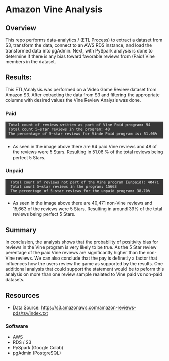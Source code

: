 # Amazon Vine Analysis

## Overview
This repo performs data-analytics / (ETL Process) to extract a dataset from S3, transform the data, connect to an AWS RDS instance, and load the transformed data into pgAdmin. Next, with PySpark analysis is done to determine if there is any bias toward favorable reviews from (Paid) Vine members in the dataset.

## Results:
This ETL/Analysis was performed on a Video Game Review dataset from Amazon S3. After extracting the data from S3 and filtering the appropriate columns with desired values the Vine Review Analysis was done.

### Paid 
<img src="Resources/vPaid.png" width="500">

- As seen in the image above there are 94 paid Vine reviews and 48 of the reviews were 5 Stars. Resulting in 51.06 % of the total reviews being perfect 5 Stars.

### Unpaid
<img src="Resources/vUnpaid.png" width="500">

- As seen in the image above there are 40,471 non-Vine reviews and 15,663 of the reviews were 5 Stars. Resulting in around 39% of the total reviews being perfect 5 Stars. 

## Summary
In conclusion, the analysis shows that the probability of positivity bias for reviews in the Vine program is very likely to be true. As the 5 Star review perentage of the paid Vine reviews are significantly higher than the non-Vine reviews. We can also conclude that the pay is definetly a factor that influences how the users review the game as supported by the results. One additional analysis that could support the statement would be to peform this analysis on more than one review sample realated to Vine paid vs non-paid datasets. 


## Resources
- Data Source: https://s3.amazonaws.com/amazon-reviews-pds/tsv/index.txt

### Software
- AWS
- RDS / S3
- PySpark (Google Colab)
- pgAdmin (PostgreSQL)

